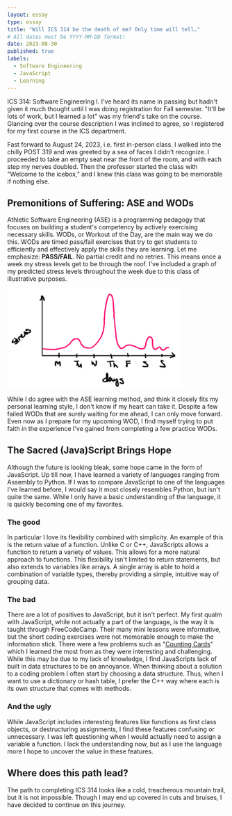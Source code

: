 ```yaml
---
layout: essay
type: essay
title: "Will ICS 314 be the death of me? Only time will tell…"
# All dates must be YYYY-MM-DD format!
date: 2023-08-30
published: true
labels:
  - Software Engineering 
  - JavaScript
  - Learning
---
```


ICS 314: Software Engineering I. I've heard its name in passing but hadn't given it much thought until I was doing registration for Fall semester. "It'll be lots of work, but I learned a lot" was my friend's take on the course. Glancing over the course description I was inclined to agree, so I registered for my first course in the ICS department.<br>

Fast forward to August 24, 2023, i.e. first in-person class. I walked into the chilly POST 319 and was greeted by a sea of faces I didn't recognize. I proceeded to take an empty seat near the front of the room, and with each step my nerves doubled. Then the professor started the class with "Welcome to the icebox," and I knew this class was going to be memorable if nothing else.

## Premonitions of Suffering: ASE and WODs
Athletic Software Engineering (ASE) is a programming pedagogy that focuses on building a student's competency by actively exercising necessary skills. WODs, or Workout of the Day, are the main way we do this. WODs are timed pass/fail exercises that try to get students to efficiently and effectively apply the skills they are learning. Let me emphasize: **PASS/FAIL**. No partial credit and no retries. This means once a week my stress levels get to be through the roof. I've included a graph of my predicted stress levels throughout the week due to this class of illustrative purposes.

<img width="400px" class="rounded float-start pe-4" src="../img/ics314_reflect/stress.png">

While I do agree with the ASE learning method, and think it closely fits my personal learning style, I don't know if my heart can take it. Despite a few failed WODs that are surely waiting for me ahead, I can only move forward. Even now as I prepare for my upcoming WOD, I find myself trying to put faith in the experience I've gained from completing a few practice WODs. 

## The Sacred (Java)Script Brings Hope
Although the future is looking bleak, some hope came in the form of JavaScript. Up till now, I have learned a variety of languages ranging from Assembly to Python. If I was to compare JavaScript to one of the languages I've learned before, I would say it most closely resembles Python, but isn't quite the same. While I only have a basic understanding of the language, it is quickly becoming one of my favorites.

### The good
In particular I love its flexibility combined with simplicity. An example of this is the return value of a function. Unlike C or C++, JavaScripts allows a function to return a variety of values. This allows for a more natural approach to functions. This flexibility isn't limited to return statements, but also extends to variables like arrays. A single array is able to hold a combination of variable types, thereby providing a simple, intuitive way of grouping data.

### The bad
There are a lot of positives to JavaScript, but it isn't perfect. My first qualm with JavaScript, while not actually a part of the language, is the way it is taught through FreeCodeCamp. Their many mini lessons were informative, but the short coding exercises were not memorable enough to make the information stick. There were a few problems such as "[Counting Cards](https://www.freecodecamp.org/learn/javascript-algorithms-and-data-structures/basic-javascript/counting-cards)" which I learned the most from as they were interesting and challenging.<br>
While this may be due to my lack of knowledge, I find JavaScripts lack of built in data structures to be an annoyance. When thinking about a solution to a coding problem I often start by choosing a data structure. Thus, when I want to use a dictionary or hash table, I prefer the C++ way where each is its own structure that comes with methods.

### And the ugly
While JavaScript includes interesting features like functions as first class objects, or destructuring assignments, I find these features confusing or unnecessary. I was left questioning when I would actually need to assign a variable a function. I lack the understanding now, but as I use the language more I hope to uncover the value in these features.

## Where does this path lead?
The path to completing ICS 314 looks like a cold, treacherous mountain trail, but it is not impossible. Though I may end up covered in cuts and bruises, I have decided to continue on this journey.

